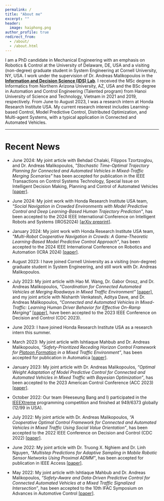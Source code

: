 ```yaml
---
permalink: /
title: "About me"
excerpt: ""
header:
  image: haiphong.png
author_profile: true
redirect_from:
  - /about/
  - /about.html
---
```


I am a PhD candidate in Mechanical Engineering with an emphasis on Robotics & Control at the University of Delaware, DE, USA and a visiting (non-degree) graduate student in System Engineering at Cornell University, NY, USA.
I work under the supervision of Dr. Andreas Malikopoulos in the [**Information and Decision Science (IDS) Lab**](https://ids-lab.net/).
I received the MSc degree in Informatics from Northern Arizona University, AZ, USA and the BSc degree in Automation and Control Engineering (Talented program) from Hanoi University of Science and Technology, Vietnam in 2021 and 2019, respectively.
From June to August 2023, I was a research intern at Honda Research Institute USA.
My current research interest includes Learning-based Control, Model Predictive Control, Distributed Optimization, and Multi-agent Systems, with a typical application in Connected and Automated Vehicles.

***

# Recent News

* June 2024: My joint article with Behdad Chalaki, Filippos Tzortzoglou, and Dr. Andreas Malikopoulos, <em>"Stochastic Time-Optimal Trajectory Planning for Connected and Automated Vehicles in Mixed-Traffic Merging Scenarios"</em> has been accepted for publication in the IEEE Transactions on Control Systems Technology, Special Issue on Intelligent Decision Making, Planning and Control of Automated Vehicles [[paper]](https://ieeexplore.ieee.org/abstract/document/10621701).

* June 2024: My joint work with Honda Research Institute USA team, <em>"Social Navigation in Crowded Environments with Model Predictive Control and Deep Learning-Based Human Trajectory Prediction"</em>, has been accepted to the 2024 IEEE International Conference on Intelligent Robots and Systems (IROS2024) [[arXiv preprint]](https://arxiv.org/abs/2309.16838/).

* January 2024: My joint work with Honda Research Institute USA team, <em>"Multi-Robot Cooperative Navigation in Crowds: A Game-Theoretic Learning-Based Model Predictive Control Approach"</em>, has been accepted to the 2024 IEEE International Conference on Robotics and Automation (ICRA 2024) [[paper]](https://ieeexplore.ieee.org/abstract/document/10611204).

<!-- * October 2023: My joint work with Honda Research Institute USA team, <em>"Social Navigation in Crowded Environments with Model Predictive Control and Deep Learning-Based Human Trajectory Prediction"</em>, was presented at the 2nd Workshop on Social Robot Navigation: Advances and Evaluation, IEEE International Conference on Intelligent Robots and Systems (IROS2023) [[paper]](https://seanavbench23.pages.dev/papers/Social%20Navigation%20in%20Crowded%20Environments%20with%20Model%20Predictive%20Control%20and%20Deep%20Learning-Based%20Human%20Trajector%20Prediction.pdf). -->

* August 2023: I have joined Cornell University as a visiting (non-degree) graduate student in System Engineering, and still work with Dr. Andreas Malikopoulos. 

* July 2023: My joint article with Hao M. Wang, Dr. Gabor Orosz, and Dr. Andreas Malikopoulos, <em>“Coordination for Connected Automated Vehicles at Merging Roadways in Mixed Traffic Environment” </em> [[paper]](https://ieeexplore.ieee.org/document/10383318), and my joint article with Nishanth Venkatesh, Aditya Dave, and Dr. Andreas Malikopoulos, <em>“Connected and Automated Vehicles in Mixed-Traffic: Learning Human Driver Behavior for Effective On-Ramp Merging”</em> [[paper]](https://ieeexplore.ieee.org/document/10383913), have been accepted to the 2023 IEEE Conference on Decision and Control (CDC 2023).

* June 2023: I have joined Honda Research Institute USA as a research intern this summer.

* March 2023: My joint article with Ishtiaque Mahbub and Dr. Andreas Malikopoulos, <em>“Safety-Prioritized Receding Horizon Control Framework for [Platoon Formation](https://www.facebook.com/watch/?v=744859806128975) in a Mixed Traffic Environment”</em>, has been accepted for publication in Automatica [[paper]](https://www.sciencedirect.com/science/article/pii/S2405896322022935).

* January 2023: My joint article with Dr. Andreas Malikopoulos, <em>“Optimal Weight Adaptation of Model Predictive Control for Connected and Automated Vehicles in Mixed Traffic with Bayesian Optimization”</em>, has been accepted to the 2023 American Control Conference (ACC 2023) [[paper]](https://ieeexplore.ieee.org/abstract/document/10155950/).

* October 2022: Our team (Heeseung Bang and I) participated in the [IEEEXtreme](https://ieeextreme.org/) programming competition and finished at 949/6373 globally (12/99 in USA).

* July 2022: My joint article with Dr. Andreas Malikopoulos, <em>“A Cooperative Optimal Control Framework for Connected and Automated Vehicles in Mixed Traffic Using Social Value Orientation”</em>, has been accepted to the 2022 IEEE Conference on Decision and Control (CDC 2022) [[paper]](https://ieeexplore.ieee.org/document/9993337).

* June 2022: My joint article with Dr. Truong X. Nghiem and Dr. Linh Nguyen, <em>"Multistep Predictions for Adaptive Sampling in Mobile Robotic Sensor Networks Using Proximal ADMM"</em>, has been accepted for publication in IEEE Access [[paper]](https://ieeexplore.ieee.org/document/9797705).

<!-- * May 2022: My joint article with Ishtiaque Mahbub and Dr. Andreas Malikopoulos, <em>“Safety-Prioritized Receding Horizon Control Framework for Platoon Formation in a Mixed Traffic Environment”</em>, has been submitted to Automatica [[arXiv preprint]](https://arxiv.org/abs/2205.10673). -->

* May 2022: My joint article with Ishtiaque Mahbub and Dr. Andreas Malikopoulos, <em>“Safety-Aware and Data-Driven Predictive Control for Connected Automated Vehicles at a Mixed Traffic Signalized Intersection”</em>, has been accepted to the 10th IFAC Symposium on Advances in Automotive Control [[paper]](https://www.sciencedirect.com/science/article/pii/S2405896322022935).

<!-- * December 2021: My CDC 2021 paper was presented at the conference, in an invited session on "Gaussian Process Based Identification and Control". -->

<!-- * October 2021: Our team (Heeseung Bang and I) participated in the [IEEEXtreme](https://ieeextreme.org/) programming competition and finished at 678/5561 globally (20/86 in USA). -->

<!-- * August 2021: My CCTA 2021 paper was presented at the conference. -->

<!-- * July 2021: My joint article with Dr. Truong X. Nghiem, <em>“Distributed Experiment Design and Control for Multi-agent Systems with Gaussian Processes”</em>, has been accepted to the 2021 IEEE Conference on Decision and Control (CDC 2021). -->

<!-- * May 2021: My ACC 2021 paper was presented at the conference. -->

<!-- * April 2021: My joint article with Dr. Truong X. Nghiem, <em>“A Receding Horizon Approach for Simultaneous Active Learning and Control using Gaussian Processes”</em>, has been accepted to the 2021 IEEE Conference on Control Technology and Applications (CCTA 2021).

* April 2021: My joint article with Dr. Truong X. Nghiem and Dr. Linh Nguyen, <em>"ADMM-based Adaptive Sampling Strategy for Nonholonomic Mobile Robotic Sensor Networks"</em>, has been accepted for publication in IEEE Sensors Journal.

* January 2021: My joint article with Dr. Truong X. Nghiem and Dr. Linh Nguyen, <em>"An Efficient Adaptive Sampling Approach for Mobile Robotic Sensor Networks using Proximal ADMM"</em>, has been accepted to the 2021 American Control Conference (ACC 2021). -->

<!-- * August 2020: My CCTA 2020 paper was presented at the conference. -->

<!-- * April 2020: My joint article with Dr. Truong X. Nghiem, <em>“Gaussian Process Based Distributed Model Predictive Control for Multi-agent Systems using Sequential Convex Programming and ADMM”</em>, has been accepted to the 2020 IEEE Conference on Control Technology and Applications (CCTA 2020). -->
